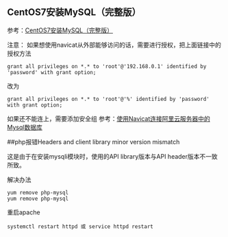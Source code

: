## CentOS7安装MySQL（完整版）

参考：[CentOS7安装MySQL（完整版）](https://blog.csdn.net/qq_36582604/article/details/80526287)

注意：
如果想使用navicat从外部能够访问的话，需要进行授权，把上面链接中的授权方法

```
grant all privileges on *.* to 'root'@'192.168.0.1' identified by 'password' with grant option;
```
改为
```
grant all privileges on *.* to 'root'@'%' identified by 'password' with grant option;
```
如果还不能连上，需要添加安全组
参考：[使用Navicat连接阿里云服务器中的Mysql数据库](https://blog.csdn.net/kaifaxiaoliu/article/details/80403736)

##php报错Headers and client library minor version mismatch

这是由于在安装mysqli模块时，使用的API library版本与API header版本不一致所致。

解决办法
```
yum remove php-mysql
yum remove php-mysql
```
重启apache
```
systemctl restart httpd 或 service httpd restart
```

